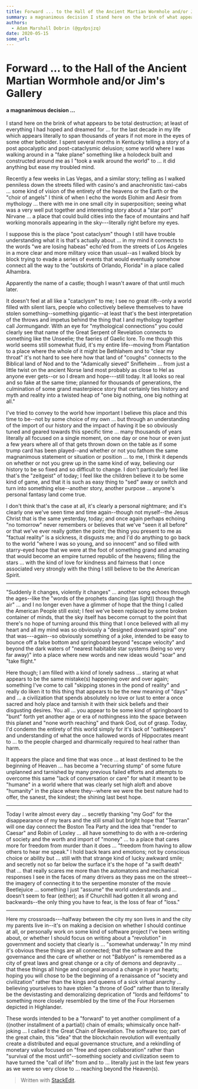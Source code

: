 ```yaml
---
title: Forward ... to the Hall of the Ancient Martian Wormhole and/or Jim's Gallery
summary: a magnanimous decision I stand here on the brink of what appears to be total destruction; at least of everything I had hoped and dreamed for for the last decade
authors:
  - Adam Marshall Dobrin (@gydpsjzq)
date: 2020-05-15
some_url: 
---
```


# Forward ... to the Hall of the Ancient Martian Wormhole and/or Jim's Gallery



#### a magnanimous decision ...

I stand here on the brink of what appears to be total destruction; at least of everything I had hoped and dreamed for ... for the last decade in my life which appears literally to span thousands of years if not more in the eyes of some other beholder.  I spent several months in Kentucky telling a story of a post apocalyptic and post-cataclysmic delusion; some world where I was walking around in a "fake plane" something like a holodeck built and constructed around me as I "took a walk around the world" to ... it did anything but ease my troubled mind.

Recently a few weeks in Las Vegas, and a similar story; telling as I walked penniless down the streets filled with casino's and anachronistic taxi-cabs ... some kind of vision of the entirety of the heavens or the Earth or the "choir of angels" I think of when I echo the words Elohim and Aesir from mythology ... there with me in one small city in superposition; seeing what was a very well put together and interesting story about a "star port" Nirvane ... a place that could build cities into the face of mountains and half working monorails appearing in the sky---literally right before my eyes.

I suppose this is the place "post cataclysm" though I still have trouble understanding what it is that's actually about ... in my mind it connects to the words "we are losing habeas" echo'ed from the streets of Los Angeles in a more clear and more military voice than usual--as I walked block by block trying to evade a series of events that would eventually somehow connect all the way to the "outskirts of Orlando, Florida" in a place called Alhambra.  

Apparently the name of a castle; though I wasn't aware of that until much later.

It doesn't feel at all like a "cataclysm" to me; I see no great rift--only a world filled with silent liars, people who collectively believe themselves to have stolen something--something gigantic--at least that's the best interpretation of the throws and impetus behind the thing that I and mythology together call Jormungandr.  With an eye for "mythological connections" you could clearly see that name of the Great Serpent of Revelation connects to something like the Unseelie; the faeries of Gaelic lore.   To me though this world seems still somewhat fluid, it's my entire life--moving from Plantation to a place where the whole of it might be Bethlahem and to "clear my throat" it's not hard to see here how that land of "coughs" connects to the Biblical land of Nod and to the "Adamically sieved" Snifleheim ... from just a little twist on the ancient Norse land most probably as close to Hel as anyone ever gets--or so I dream and hope---still today.  It all looks so real and so fake at the same time; planned for thousands of generations, the culmination of some grand masterpiece story that certainly ties history and myth and reality into a twisted heap of "one big nothing, one big nothing at all."

I've tried to convey to the world how important I believe this place and this time to be--not by some choice of my own ... but through an understanding of the import of our history and the impact of having it be so obviously tuned and geared towards this specific time ... many thousands of years literally all focused on a single moment, on one day or one hour or even just a few years where all of that gets thrown down on the table as if some trump card has been played--and whether or not you fathom the same magnanimous statement or situation or position ... to me, I think it depends on whether or not you grew up in the same kind of way, believing our history to be so fixed and so difficult to change.  I don't particularly feel like that's the "zeitgeist" of today; I feel like the children believe it to be some kind of game, and that it is such as easy thing to "sed" away or switch and turn into something else--another story, another purpose ... anyone's personal fantasy land come true.  

I don't think that's the case at all, it's clearly a personal nightmare; and it's clearly one we've seen time and time again--though not myself--the Jesus Christ that is the same yesterday, today; and once again perhaps echoing "no tomorrow" never remembers or believes that we've "seen it all before" or that we've ever really gotten the point; the thing you present to me as "factual reality" is a sickness, it disgusts me; and I'd do anything to go back to the world "where I was so young, and so innocent" and so filled with starry-eyed hope that we were at the foot of something grand and amazing that would become an empire turned republic of the heavens; filling the stars ... with the kind of love for kindness and fairness that I once associated very strongly with the thing I still believe to be the American Spirit.

----

"Suddenly it changes, violently it changes" ... another song echoes through the ages--like the "words of the prophets dancing ((as light)) through the air" ... and I no longer even have a glimmer of hope that the thing I called the American People still exist; I feel we've been replaced by some broken container of minds, that the sky itself has become corrupt to the point that there's no hope of turning around this thing that I once believed with all my heart and all my mind was so obviously a "designed downward spiral" one that was---again--so obviously something of a joke, intended to be easy to bounce off a false bottom and springboard beyond "escape velocity" and beyond the dark waters of "nearest habitable star systems (being so very far away)" into a place where new words and new ideas would "soar" and "take flight."

Here though; I am filled with a kind of lonely sadness ... staring at what appears to be the same mistake(s) happening over and over again; something I've come to call "skipping stones in the pond of reality" and really do liken it to this thing that appears to be the new meaning of "days" and ... a civilization that spends absolutely no love or lust to enter a once sacred and holy place and tarnish it with their sick beliefs and their disgusting desires.  You all ... you appear to be some kind of springboard to "bunt" forth yet another age or era of nothingness into the space between this planet and "none worth reaching" and thank God, out of grasp.  Today, I'd condemn the entirety of this world simply for it's lack of "oathkeepers" and understanding of what the once hallowed words of Hippocrates meant to ... to the people charged and dharmically required to heal rather than harm.

It appears the place and time that was once ... at least destined to be the beginning of Heaven ... has become a "recurring stump" of some future unplanned and tarnished by many previous failed efforts and attempts to overcome this same "lack of conversation or care" for what it meant to be "humane" in a world where that was clearly set high aloft and above "humanity" in the place where they--where we were the best nature had to offer, the sanest, the kindest; the shining last best hope.

---

Today I write almost every day ... secretly thanking "my God" for the disappearance of my tears and the still small but bright hope that "Tearran" will one day connect the Boston Tea Party and the idea that "render to Caesar" and Robin of Loxley ... all have something to do with a re-ordering of society and the worth and import of "money" ... to a place that cares more for freedom from murder than it does ... "freedom from having to allow others to hear me speak."  I hold back tears and emotions; not by conscious choice or ability but ... still with that strange kind of lucky awkward smile; and secretly not so far below the surface it's the hope of "a swift death" that ... that really scares me more than the automatons and mechanical responses I see in the faces of many drivers as they pass me on the street--the imagery of connecting it to the serpentine monster of the movie Beetlejuice ... something I just "assume" the world understands and ... doesn't seem to fear (either); as if Churchill had gotten it all wrong and backwards--the only thing you have to fear, is the loss of fear of "loss."

----

Here my crossroads---halfway between the city my son lives in and the city my parents live in--it's on making a decision on whether I should continue at all, or personally work on some kind of software project I've been writing about, or whether I should focus on writing about a "revolution" in government and society that clearly is ... "somewhat underway."  In my mind it's obvious these things are all connected; that the software and the governance and the care of whether or not "Bablyon" is remembered as a city of great laws and great change or a city of demons and depravity ... that these things all hinge and congeal around a change in your hearts; hoping you will chose to be the beginning of a renaissance of "society and civilization" rather than the kings and queens of a sick virtual anarchy ... believing yourselves to have stolen "a throne of God" rather than to literally be the devistasting and demoralizing deprication of "lords and feifdoms" to something more closely resembled by the time of the Four Horsemen depicted in Highlander.

These words intended to be a "forward" to yet another compliment of a ((nother installment of a partial)) chain of emails; whimsically once half-joking ... I called it the Great Chain of Revelation.   The software too; part of the great chain, this "idea" that the blockchain revolution will eventually create a distributed and equal governance structure, and a rekindling of monetary value focused on "free and open collaboration" rather than "survival of the most unfit"--something society and civilization seem to have turned the "call of life" from and to ... literally just in the last few years as we were so very close to ... reaching beyond the Heaven(s).

> Written with [StackEdit](https://stackedit.io/).